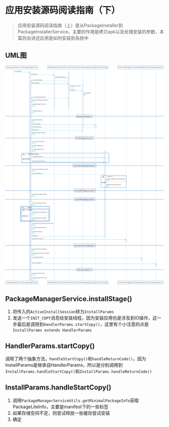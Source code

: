 # 应用安装源码阅读指南（下）

> 应用安装源码阅读指南（上）是从PackageInstaller到PackageInstallerService，主要的作用是拷贝apk以及处理安装的参数，本篇则会讲述应用是如何安装到系统中

## UML图

![](./uml/install-package-sequence.png)

## PackageManagerService.installStage()

1. 将传入的`ActiveInstallSession`转为`InstallParams`
2. 发送一个`INIT_COPY`消息给安装线程，因为安装应用也是涉及到IO操作，这一步最后是调用到`HandlerParams.startCopy()`，这里有个小注意的点是`InstallParams extends HandlerParams`

## HandlerParams.startCopy()

调用了两个抽象方法，`handleStartCopy()`和`handleReturnCode()`，因为InstallParams是继承自HandlerParams，所以是分别调用到`InstallParams.handleStartCopy()`和`InstallParams.handleReturnCode()`

## InstallParams.handleStartCopy()

1. 调用`PackageManagerServiceUtils.getMinimalPackageInfo`获取PackageLiteInfo，主要是manifest下的一些标签
2. 如果存储空间不足，则尝试释放一些缓存尝试安装
3. 确定